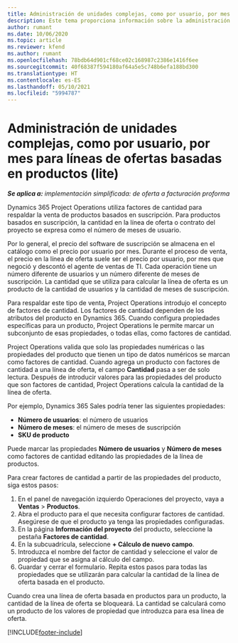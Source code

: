 ```yaml
---
title: Administración de unidades complejas, como por usuario, por mes para líneas de ofertas basadas en productos (lite)
description: Este tema proporciona información sobre la administración de unidades complejas para líneas de oferta basadas en productos.
author: rumant
ms.date: 10/06/2020
ms.topic: article
ms.reviewer: kfend
ms.author: rumant
ms.openlocfilehash: 78bdb64d901cf68ce02c168987c2386e1416f6ee
ms.sourcegitcommit: 40f68387f594180af64a5e5c748b6efa188bd300
ms.translationtype: HT
ms.contentlocale: es-ES
ms.lasthandoff: 05/10/2021
ms.locfileid: "5994787"
---
```

# <a name="managing-complex-units-such-as-per-user-per-month-for-product-based-quote-lines---lite"></a>Administración de unidades complejas, como por usuario, por mes para líneas de ofertas basadas en productos (lite)

_**Se aplica a:** implementación simplificada: de oferta a facturación proforma_

Dynamics 365 Project Operations utiliza factores de cantidad para respaldar la venta de productos basados ​​en suscripción. Para productos basados ​​en suscripción, la cantidad en la línea de oferta o contrato del proyecto se expresa como el número de meses de usuario.

Por lo general, el precio del software de suscripción se almacena en el catálogo como el precio por usuario por mes. Durante el proceso de venta, el precio en la línea de oferta suele ser el precio por usuario, por mes que negoció y descontó el agente de ventas de TI. Cada operación tiene un número diferente de usuarios y un número diferente de meses de suscripción. La cantidad que se utiliza para calcular la línea de oferta es un producto de la cantidad de usuarios y la cantidad de meses de suscripción.

Para respaldar este tipo de venta, Project Operations introdujo el concepto de factores de cantidad. Los factores de cantidad dependen de los atributos del producto en Dynamics 365. Cuando configura propiedades específicas para un producto, Project Operations le permite marcar un subconjunto de esas propiedades, o todas ellas, como factores de cantidad.

Project Operations valida que solo las propiedades numéricas o las propiedades del producto que tienen un tipo de datos numéricos se marcan como factores de cantidad. Cuando agrega un producto con factores de cantidad a una línea de oferta, el campo **Cantidad** pasa a ser de solo lectura. Después de introducir valores para las propiedades del producto que son factores de cantidad, Project Operations calcula la cantidad de la línea de oferta.

Por ejemplo, Dynamics 365 Sales podría tener las siguientes propiedades:

- **Número de usuarios**: el número de usuarios
- **Número de meses**: el número de meses de suscripción
- **SKU de producto**

Puede marcar las propiedades **Número de usuarios** y **Número de meses** como factores de cantidad editando las propiedades de la línea de productos.

Para crear factores de cantidad a partir de las propiedades del producto, siga estos pasos:

1. En el panel de navegación izquierdo Operaciones del proyecto, vaya a **Ventas** > **Productos**.
2. Abra el producto para el que necesita configurar factores de cantidad. Asegúrese de que el producto ya tenga las propiedades configuradas.
3. En la página **Información del proyecto** del producto, seleccione la pestaña **Factores de cantidad**.
4. En la subcuadrícula, seleccione **+ Cálculo de nuevo campo**.
5. Introduzca el nombre del factor de cantidad y seleccione el valor de propiedad que se asigna al cálculo del campo.
6. Guardar y cerrar el formulario. Repita estos pasos para todas las propiedades que se utilizarán para calcular la cantidad de la línea de oferta basada en el producto.

Cuando crea una línea de oferta basada en productos para un producto, la cantidad de la línea de oferta se bloqueará. La cantidad se calculará como un producto de los valores de propiedad que introduzca para esa línea de oferta.


[!INCLUDE[footer-include](../../includes/footer-banner.md)]